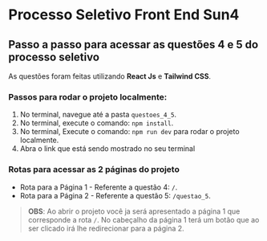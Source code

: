 # Processo Seletivo Front End Sun4

## Passo a passo para acessar as questões 4 e 5 do processo seletivo

As questões foram feitas utilizando **React Js** e **Tailwind CSS**.

### Passos para rodar o projeto localmente:

1. No terminal, navegue até a pasta `questoes_4_5`.
2. No terminal, execute o comando: `npm install`.
3. No terminal, Execute o comando: `npm run dev` para rodar o projeto localmente.
4. Abra o link que está sendo mostrado no seu terminal

### Rotas para acessar as 2 páginas do projeto

- Rota para a Página 1 - Referente a questão 4: `/`.
- Rota para a Página 2 - Referente a questão 5: `/questao_5`.

> **OBS**: Ao abrir o projeto você ja será apresentado a página 1 que corresponde a rota `/`.
> No cabeçalho da página 1 terá um botão que ao ser clicado irá lhe redirecionar para a página 2.
